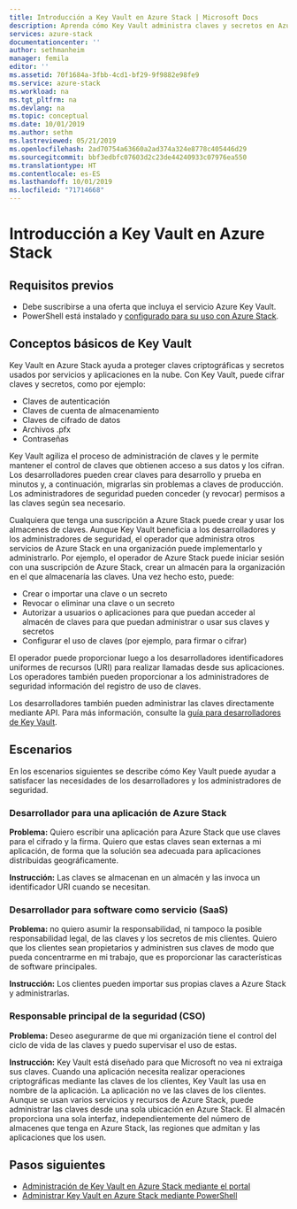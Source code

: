 ```yaml
---
title: Introducción a Key Vault en Azure Stack | Microsoft Docs
description: Aprenda cómo Key Vault administra claves y secretos en Azure Stack.
services: azure-stack
documentationcenter: ''
author: sethmanheim
manager: femila
editor: ''
ms.assetid: 70f1684a-3fbb-4cd1-bf29-9f9882e98fe9
ms.service: azure-stack
ms.workload: na
ms.tgt_pltfrm: na
ms.devlang: na
ms.topic: conceptual
ms.date: 10/01/2019
ms.author: sethm
ms.lastreviewed: 05/21/2019
ms.openlocfilehash: 2ad70754a63660a2ad374a324e8778c405446d29
ms.sourcegitcommit: bbf3edbfc07603d2c23de44240933c07976ea550
ms.translationtype: HT
ms.contentlocale: es-ES
ms.lasthandoff: 10/01/2019
ms.locfileid: "71714668"
---
```

# <a name="introduction-to-key-vault-in-azure-stack"></a>Introducción a Key Vault en Azure Stack

## <a name="prerequisites"></a>Requisitos previos

* Debe suscribirse a una oferta que incluya el servicio Azure Key Vault.  
* PowerShell está instalado y [configurado para su uso con Azure Stack](azure-stack-powershell-configure-user.md).

## <a name="key-vault-basics"></a>Conceptos básicos de Key Vault

Key Vault en Azure Stack ayuda a proteger claves criptográficas y secretos usados por servicios y aplicaciones en la nube. Con Key Vault, puede cifrar claves y secretos, como por ejemplo:

* Claves de autenticación
* Claves de cuenta de almacenamiento
* Claves de cifrado de datos
* Archivos .pfx
* Contraseñas

Key Vault agiliza el proceso de administración de claves y le permite mantener el control de claves que obtienen acceso a sus datos y los cifran. Los desarrolladores pueden crear claves para desarrollo y prueba en minutos y, a continuación, migrarlas sin problemas a claves de producción. Los administradores de seguridad pueden conceder (y revocar) permisos a las claves según sea necesario.

Cualquiera que tenga una suscripción a Azure Stack puede crear y usar los almacenes de claves. Aunque Key Vault beneficia a los desarrolladores y los administradores de seguridad, el operador que administra otros servicios de Azure Stack en una organización puede implementarlo y administrarlo. Por ejemplo, el operador de Azure Stack puede iniciar sesión con una suscripción de Azure Stack, crear un almacén para la organización en el que almacenaría las claves. Una vez hecho esto, puede:

* Crear o importar una clave o un secreto
* Revocar o eliminar una clave o un secreto
* Autorizar a usuarios o aplicaciones para que puedan acceder al almacén de claves para que puedan administrar o usar sus claves y secretos
* Configurar el uso de claves (por ejemplo, para firmar o cifrar)

El operador puede proporcionar luego a los desarrolladores identificadores uniformes de recursos (URI) para realizar llamadas desde sus aplicaciones. Los operadores también pueden proporcionar a los administradores de seguridad información del registro de uso de claves.

Los desarrolladores también pueden administrar las claves directamente mediante API. Para más información, consulte la [guía para desarrolladores de Key Vault](/azure/key-vault/key-vault-developers-guide).

## <a name="scenarios"></a>Escenarios

En los escenarios siguientes se describe cómo Key Vault puede ayudar a satisfacer las necesidades de los desarrolladores y los administradores de seguridad.

### <a name="developer-for-an-azure-stack-app"></a>Desarrollador para una aplicación de Azure Stack

**Problema:** Quiero escribir una aplicación para Azure Stack que use claves para el cifrado y la firma. Quiero que estas claves sean externas a mi aplicación, de forma que la solución sea adecuada para aplicaciones distribuidas geográficamente.

**Instrucción:** Las claves se almacenan en un almacén y las invoca un identificador URI cuando se necesitan.

### <a name="developer-for-software-as-a-service-saas"></a>Desarrollador para software como servicio (SaaS)

**Problema:** no quiero asumir la responsabilidad, ni tampoco la posible responsabilidad legal, de las claves y los secretos de mis clientes. Quiero que los clientes sean propietarios y administren sus claves de modo que pueda concentrarme en mi trabajo, que es proporcionar las características de software principales.

**Instrucción:** Los clientes pueden importar sus propias claves a Azure Stack y administrarlas.

### <a name="chief-security-officer-cso"></a>Responsable principal de la seguridad (CSO)

**Problema:** Deseo asegurarme de que mi organización tiene el control del ciclo de vida de las claves y puedo supervisar el uso de estas.

**Instrucción:** Key Vault está diseñado para que Microsoft no vea ni extraiga sus claves. Cuando una aplicación necesita realizar operaciones criptográficas mediante las claves de los clientes, Key Vault las usa en nombre de la aplicación. La aplicación no ve las claves de los clientes. Aunque se usan varios servicios y recursos de Azure Stack, puede administrar las claves desde una sola ubicación en Azure Stack. El almacén proporciona una sola interfaz, independientemente del número de almacenes que tenga en Azure Stack, las regiones que admitan y las aplicaciones que los usen.

## <a name="next-steps"></a>Pasos siguientes

* [Administración de Key Vault en Azure Stack mediante el portal](azure-stack-key-vault-manage-portal.md)  
* [Administrar Key Vault en Azure Stack mediante PowerShell](azure-stack-key-vault-manage-powershell.md)
